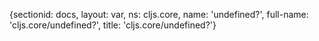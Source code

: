 {sectionid: docs, layout: var, ns: cljs.core, name: 'undefined?', full-name: 'cljs.core/undefined?',
  title: 'cljs.core/undefined?'}
